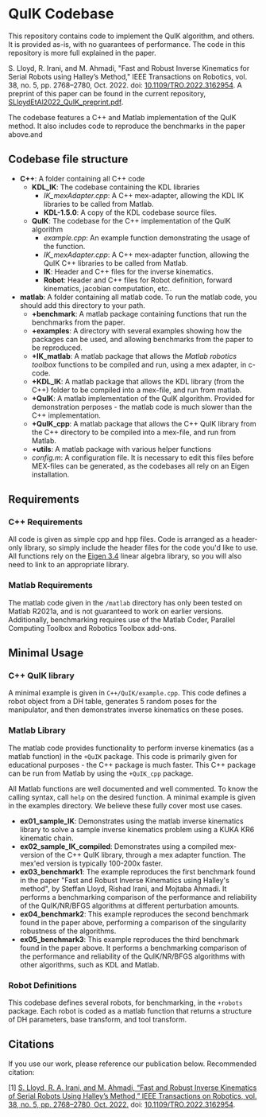 
# QuIK Codebase

This repository contains code to implement the QuIK algorithm, and others. It is provided as-is, with no guarantees of performance. The code in this repository is more full explained in the paper.

S. Lloyd, R. Irani, and M. Ahmadi, "Fast and Robust Inverse Kinematics for Serial Robots using Halley’s Method," IEEE Transactions on Robotics, vol. 38, no. 5, pp. 2768–2780, Oct. 2022. doi: [10.1109/TRO.2022.3162954](http://dx.doi.org/10.1109/TRO.2022.3162954). A preprint of this paper can be found in the current repository, [SLloydEtAl2022_QuIK_preprint.pdf](SLloydEtAl2022_QuIK_preprint.pdf).

The codebase features a C++ and Matlab implementation of the QuIK method. It also includes code to reproduce the benchmarks in the paper above.and

## Codebase file structure

 * **C++**: A folder containing all C++ code
	 * **KDL_IK**: The codebase containing the KDL libraries
		 * *IK_mexAdapter.cpp*: A C++ mex-adapter, allowing the KDL IK libraries to be called from Matlab.
		 * **KDL-1.5.0**: A copy of the KDL codebase source files.
	 * **QuIK**: The codebase for the C++ implementation of the QuIK algorithm
		 * *example.cpp*: An example function demonstrating the usage of the function.
		 * *IK_mexAdapter.cpp*: A C++ mex-adapter function, allowing the QuIK C++ libraries to be called from Matlab.
		 * **IK**: Header and C++ files for the inverse kinematics.
		 * **Robot**: Header and C++ files for Robot definition, forward kinematics, jacobian computation, etc..
 * **matlab**: A folder containing all matlab code. To run the matlab code, you should add this directory to your path.
	 * **+benchmark**: A matlab package containing functions that run the benchmarks from the paper.
	 * **+examples**: A directory with several examples showing how the packages can be used, and allowing benchmarks from the paper to be reproduced.
	 * **+IK_matlab**: A matlab package that allows the *Matlab robotics toolbox* functions to be compiled and run, using a mex adapter, in c-code.
	 * **+KDL_IK**: A matlab package that allows the KDL library (from the C++) folder to be compiled into a mex-file, and run from matlab.
	 * **+QuIK**: A matlab implementation of the QuIK algorithm. Provided for demonstration perposes - the matlab code is much slower than the C++ implementation.
	 * **+QuIK_cpp**: A matlab package that allows the C++ QuIK library from the C++ directory to be compiled into a mex-file, and run from Matlab.
	 * **+utils**: A matlab package with various helper functions
	 * *config.m*: A configuration file. It is necessary to edit this files before MEX-files can be generated, as the codebases all rely on an Eigen installation.

## Requirements
### C++ Requirements
All code is given as simple cpp and hpp files. Code is arranged as a header-only library, so simply include the header files for the code you'd like to use. All functions rely on the [Eigen 3.4](https://eigen.tuxfamily.org) linear algebra library, so you will also need to link to an appropriate library.

### Matlab Requirements
The matlab code given in the ``/matlab`` directory has only been tested on Matlab R2021a, and is not guaranteed to work on earlier versions. Additionally, benchmarking requires use of the Matlab Coder, Parallel Computing Toolbox and Robotics Toolbox add-ons.

## Minimal Usage

### C++ QuIK library

A minimal example is given in ``C++/QuIK/example.cpp``. This code defines a robot object from a DH table, generates 5 random poses for the manipulator, and then demonstrates inverse kinematics on these poses.

### Matlab Library

The matlab code provides functionality to perform inverse kinematics (as a matlab function) in the ``+QuIK`` package. This code is primarily given for educational purposes - the C++ package is much faster. This C++ package can be run from Matlab by using the ``+QuIK_cpp`` package.

All Matlab functions are well documented and well commented. To know the calling syntax, call ``help`` on the desired function. A minimal example is given in the examples directory. We believe these fully cover most use cases.

 * **ex01_sample_IK**: Demonstrates using the matlab inverse kinematics library to solve a sample inverse kinematics problem using a KUKA KR6 kinematic chain.
 * **ex02_sample_IK_compiled**: Demonstrates using a compiled mex-version of the C++ QuIK library, through a mex adapter function. The mex'ed version is typically 100-200x faster.
 * **ex03_benchmark1**: The example reproduces the first benchmark found in the paper "Fast and Robust Inverse Kinematics using Halley's method", by Steffan Lloyd, Rishad Irani, and Mojtaba Ahmadi. It performs a benchmarking comparison of the performance and reliability of the QuIK/NR/BFGS algorithms at different perturbation amounts.
 *  **ex04_benchmark2**: This example reproduces the second benchmark found in the paper above, performing a comparison of the singularity robustness of the algorithms.
 * **ex05_benchmark3**: This example reproduces the third benchmark found in the paper above. It performs a benchmarking comparison of the performance and reliability of the QuIK/NR/BFGS algorithms with other algorithms, such as KDL and Matlab.

### Robot Definitions

This codebase defines several robots, for benchmarking, in the ``+robots`` package. Each robot is coded as a matlab function that returns a structure of DH parameters, base transform, and tool transform.

## Citations

If you use our work, please reference our publication below. Recommended citation:

[1] [S. Lloyd, R. A. Irani, and M. Ahmadi, “Fast and Robust Inverse Kinematics of Serial Robots Using Halley’s Method,” IEEE Transactions on Robotics, vol. 38, no. 5, pp. 2768–2780, Oct. 2022.](SLloydEtAl2022_QuIK_preprint.pdf) doi: [10.1109/TRO.2022.3162954](http://dx.doi.org/10.1109/TRO.2022.3162954).
